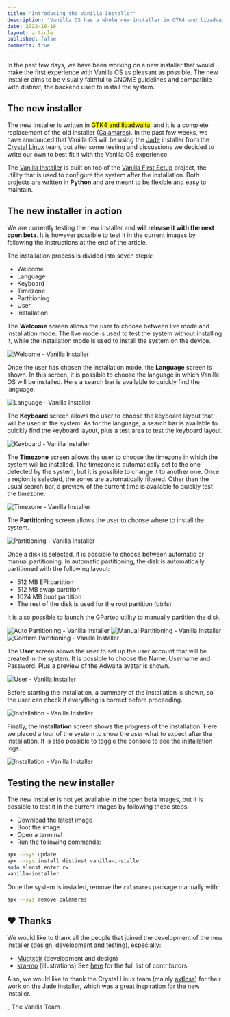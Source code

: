 ```yaml
---
title: "Introducing the Vanilla Installer"
description: "Vanilla OS has a whole new installer in GTK4 and libadwaita."
date: 2022-10-16
layout: article
published: false
comments: true
---
```


In the past few days, we have been working on a new installer that would make 
the first experience with Vanilla OS as pleasant as possible. The new installer 
aims to be visually faithful to GNOME guidelines and compatible with distinst, 
the backend used to install the system.

## The new installer

The new installer is written in <mark>GTK4 and libadwaita</mark>, and it is a 
complete replacement of the old installer ([Calamares](https://github.com/calamares/calamares)). 
In the past few weeks, we have announced that Vanilla OS will be using the 
[Jade](https://git.getcryst.al/crystal/software/jade-gui) installer from the 
[Crystal Linux](https://getcryst.al/site) team, but after some testing and 
discussions we decided to write our own to best fit it with the Vanilla OS 
experience.

The [Vanilla Installer](https://github.com/Vanilla-OS/vanilla-installer) is
built on top of the [Vanilla First Setup](https://github.com/Vanilla-OS/first-setup) 
project, the utility that is used to configure the system after the installation. 
Both projects are written in **Python** and are meant to be flexible and easy to
maintain.

## The new installer in action

We are currently testing the new installer and **will release it with the next
open beta**. It is however possible to test it in the current images by following 
the instructions at the end of the article.

The installation process is divided into seven steps:
- Welcome
- Language
- Keyboard
- Timezone
- Partitioning
- User
- Installation

The **Welcome** screen allows the user to choose between live mode and 
installation mode. The live mode is used to test the system without installing 
it, while the installation mode is used to install the system on the device.

![Welcome - Vanilla Installer](/uploads/installer-welcome.png)

Once the user has chosen the installation mode, the **Language** screen is shown. 
In this screen, it is possible to choose the language in which Vanilla OS will be
installed. Here a search bar is available to quickly find the language.

![Language - Vanilla Installer](/uploads/installer-language.png)

The **Keyboard** screen allows the user to choose the keyboard layout that will 
be used in the system. As for the language, a search bar is available to 
quickly find the keyboard layout, plus a test area to test the keyboard layout.

![Keyboard - Vanilla Installer](/uploads/installer-keyboard.png)

The **Timezone** screen allows the user to choose the timezone in which the system
will be installed. The timezone is automatically set to the one detected by the
system, but it is possible to change it to another one. Once a region is
selected, the zones are automatically filtered. Other than the usual search bar,
a preview of the current time is available to quickly test the timezone.

![Timezone - Vanilla Installer](/uploads/installer-timezone.png)

The **Partitioning** screen allows the user to choose where to install the system.

![Partitioning - Vanilla Installer](/uploads/installer-partitioning.png)

Once a disk is selected, it is possible to choose between automatic or manual
partitioning. In automatic partitioning, the disk is automatically partitioned
with the following layout:
- 512 MB EFI partition
- 512 MB swap partition
- 1024 MB boot partition
- The rest of the disk is used for the root partition (btrfs)

It is also possible to launch the GParted utility to manually partition the
disk.

<div class="grid-images">
  <img src="/uploads/installer-partitioning-1.png" alt=" Auto Partitioning - Vanilla Installer">
  <img src="/uploads/installer-partitioning-2.png" alt=" Manual Partitioning - Vanilla Installer">
  <img src="/uploads/installer-partitioning-3.png" alt=" Confirm Partitioning - Vanilla Installer">
</div>

The **User** screen allows the user to set up the user account that will be created
in the system. It is possible to choose the Name, Username and Password. Plus
a preview of the Adwaita avatar is shown.

![User - Vanilla Installer](/uploads/installer-user.png)

Before starting the installation, a summary of the installation is shown, so
the user can check if everything is correct before proceeding.

![Installation - Vanilla Installer](/uploads/installer-confirm.png)

Finally, the **Installation** screen shows the progress of the installation. Here
we placed a tour of the system to show the user what to expect after the
installation. It is also possible to toggle the console to see the installation
logs.

![Installation - Vanilla Installer](/uploads/installer-installation.png)

## Testing the new installer

The new installer is not yet available in the open beta images, but it is
possible to test it in the current images by following these steps:
- Download the latest image
- Boot the image
- Open a terminal
- Run the following commands:

```bash
apx --sys update
apx --sys install distinst vanilla-installer
sudo almost enter rw
vanilla-installer
```

Once the system is installed, remove the `calamares` package manually with:

```bash
apx --sys remove calamares
```

## ❤️ Thanks

We would like to thank all the people that joined the development of the new
installer (design, development and testing), especially:
- [Muqtxdir](https://github.com/Muqtxdir) (development and design)
- [kra-mo](https://github.com/kra-mo) (illustrations)
See [here](https://github.com/Vanilla-OS/vanilla-installer/graphs/contributors) 
for the full list of contributors.

Also, we would like to thank the Crystal Linux team (mainly [axtloss](https://github.com/axtloss)) 
for their work on the Jade installer, which was a great inspiration for the 
new installer.


_ The Vanilla Team
